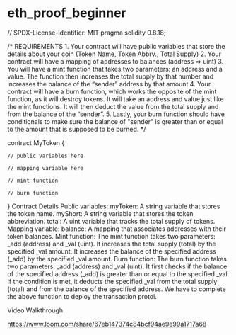 # eth_proof_beginner

// SPDX-License-Identifier: MIT
pragma solidity 0.8.18;

/*
       REQUIREMENTS
    1. Your contract will have public variables that store the details about your coin (Token Name, Token Abbrv., Total Supply)
    2. Your contract will have a mapping of addresses to balances (address => uint)
    3. You will have a mint function that takes two parameters: an address and a value. 
       The function then increases the total supply by that number and increases the balance 
       of the “sender” address by that amount
    4. Your contract will have a burn function, which works the opposite of the mint function, as it will destroy tokens. 
       It will take an address and value just like the mint functions. It will then deduct the value from the total supply 
       and from the balance of the “sender”.
    5. Lastly, your burn function should have conditionals to make sure the balance of "sender" is greater than or equal 
       to the amount that is supposed to be burned.
*/

contract MyToken {

    // public variables here

    // mapping variable here

    // mint function

    // burn function

}
Contract Details Public variables: myToken: A string variable that stores the token name. myShort: A string variable that stores the token abbreviation. total: A uint variable that tracks the total supply of tokens. Mapping variable: balance: A mapping that associates addresses with their token balances. Mint function: The mint function takes two parameters: _add (address) and _val (uint). It increases the total supply (total) by the specified _val amount. It increases the balance of the specified address (_add) by the specified _val amount. Burn function: The burn function takes two parameters: _add (address) and _val (uint). It first checks if the balance of the specified address (_add) is greater than or equal to the specified _val. If the condition is met, it deducts the specified _val from the total supply (total) and from the balance of the specified address.
We have to complete the above function to deploy the transaction protol.

Video Walkthrough

https://www.loom.com/share/67eb147374c84bcf94ae9e99a1717a68
